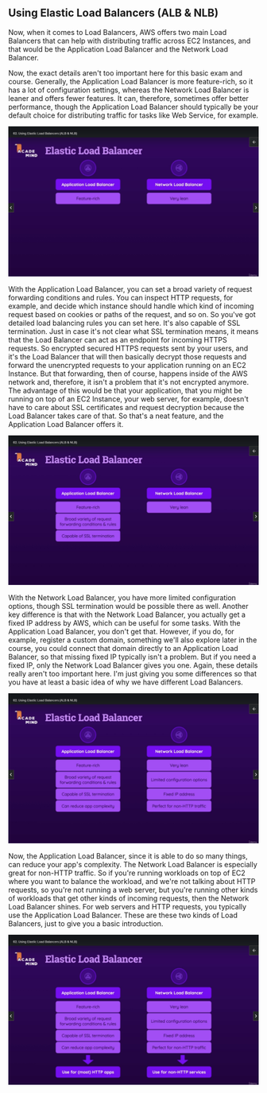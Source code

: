 ## Using Elastic Load Balancers (ALB & NLB)

Now, when it comes to Load Balancers, AWS offers two main Load Balancers that can help with distributing traffic across EC2 Instances, and that would be the Application Load Balancer and the Network Load Balancer.

Now, the exact details aren't too important here for this basic exam and course. Generally, the Application Load Balancer is more feature-rich, so it has a lot of configuration settings, whereas the Network Load Balancer is leaner and offers fewer features. It can, therefore, sometimes offer better performance, though the Application Load Balancer should typically be your default choice for distributing traffic for tasks like Web Service, for example.

![](62-01.png)

With the Application Load Balancer, you can set a broad variety of request forwarding conditions and rules. You can inspect HTTP requests, for example, and decide which instance should handle which kind of incoming request based on cookies or paths of the request, and so on. So you've got detailed load balancing rules you can set here. It's also capable of SSL termination. Just in case it's not clear what SSL termination means, it means that the Load Balancer can act as an endpoint for incoming HTTPS requests. So encrypted secured HTTPS requests sent by your users, and it's the Load Balancer that will then basically decrypt those requests and forward the unencrypted requests to your application running on an EC2 Instance. But that forwarding, then of course, happens inside of the AWS network and, therefore, it isn't a problem that it's not encrypted anymore. The advantage of this would be that your application, that you might be running on top of an EC2 Instance, your web server, for example, doesn't have to care about SSL certificates and request decryption because the Load Balancer takes care of that. So that's a neat feature, and the Application Load Balancer offers it.

![](62-02.png)

With the Network Load Balancer, you have more limited configuration options, though SSL termination would be possible there as well. Another key difference is that with the Network Load Balancer, you actually get a fixed IP address by AWS, which can be useful for some tasks. With the Application Load Balancer, you don't get that. However, if you do, for example, register a custom domain, something we'll also explore later in the course, you could connect that domain directly to an Application Load Balancer, so that missing fixed IP typically isn't a problem. But if you need a fixed IP, only the Network Load Balancer gives you one. Again, these details really aren't too important here. I'm just giving you some differences so that you have at least a basic idea of why we have different Load Balancers.

![](62-03.png)

Now, the Application Load Balancer, since it is able to do so many things, can reduce your app's complexity. The Network Load Balancer is especially great for non-HTTP traffic. So if you're running workloads on top of EC2 where you want to balance the workload, and we're not talking about HTTP requests, so you're not running a web server, but you're running other kinds of workloads that get other kinds of incoming requests, then the Network Load Balancer shines. For web servers and HTTP requests, you typically use the Application Load Balancer. These are these two kinds of Load Balancers, just to give you a basic introduction.

![](62-04.png)

